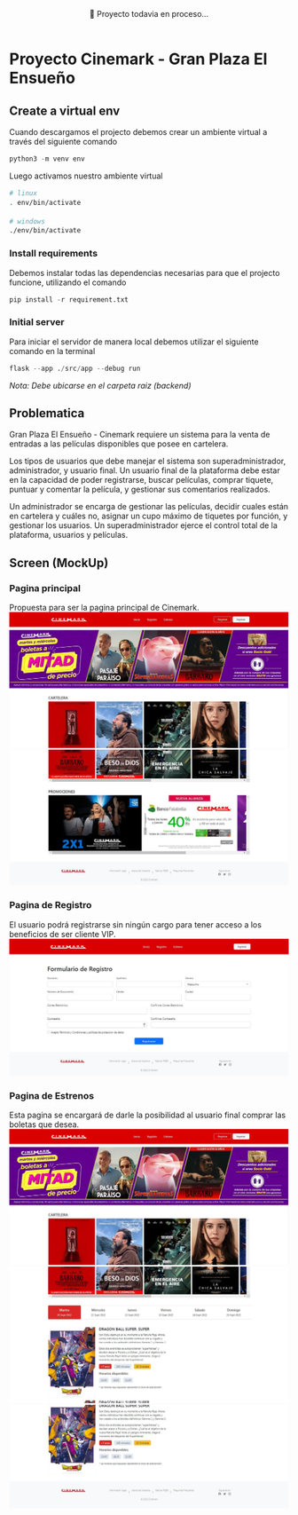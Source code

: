 <div align="center">
🚀 Proyecto todavia en proceso...
</div>
<br/>

# Proyecto Cinemark - Gran Plaza El Ensueño

## Create a virtual env

Cuando descargamos el projecto debemos crear un ambiente virtual a través del siguiente comando

```python
python3 -m venv env
```

Luego activamos nuestro ambiente virtual

```bash
# linux
. env/bin/activate 

# windows
./env/bin/activate 
```

### Install requirements

Debemos instalar todas las dependencias necesarias para que el projecto funcione, utilizando el comando

```python
pip install -r requirement.txt
```

### Initial server

Para iniciar el servidor de manera local debemos utilizar el siguiente comando en la terminal

```python
flask --app ./src/app --debug run 
```

_Nota: Debe ubicarse en el carpeta raiz (backend)_

## Problematica

Gran Plaza El Ensueño - Cinemark requiere un sistema para la venta de entradas a las películas disponibles que posee en cartelera.

Los tipos de usuarios que debe manejar el sistema son superadministrador, administrador, y usuario final.
Un usuario final de la plataforma debe estar en la capacidad de poder registrarse, buscar películas, comprar tiquete, puntuar y comentar la película, y gestionar sus comentarios realizados.

Un administrador se encarga de gestionar las películas, decidir cuales están en cartelera y cuáles no, asignar un cupo máximo de tiquetes por función, y gestionar los usuarios.
Un superadministrador ejerce el control total de la plataforma, usuarios y películas.

## Screen (MockUp)

### Pagina principal

Propuesta para ser la pagina principal de Cinemark.
![Pagina Principal](doc/index.JPG)
![Pagina Principal 2](doc/index2.JPG)

### Pagina de Registro

El usuario podrá registrarse sin ningún cargo para tener acceso a los beneficios de ser cliente VIP.
![Pagina de Registro](doc/Registro.JPG)

### Pagina de Estrenos

Esta pagina se encargará de darle la posibilidad al usuario final comprar las boletas que desea.
![Estrenos](doc/index.JPG)
![Estrenos 2](doc/Estrenos.JPG)
![Estrenos 3](doc/Estrenos3.JPG)
